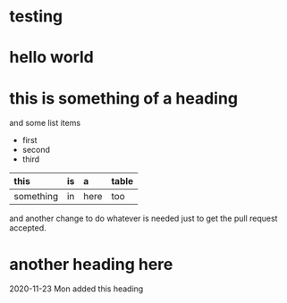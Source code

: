 # testing

# hello world

# this is something of a heading #

and some list items
  * first
  * second
  * third
  
  | this      | is | a    | table |
  |:----------|:---|:-----|:------|
  | something | in | here | too   |

and another change to do whatever is needed just to get the pull request accepted.

# another heading here # 

2020-11-23 Mon added this heading
